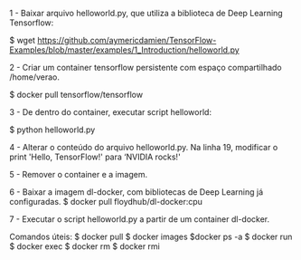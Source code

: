 1 - Baixar arquivo helloworld.py, que utiliza a biblioteca de Deep Learning Tensorflow:

$ wget https://github.com/aymericdamien/TensorFlow-Examples/blob/master/examples/1_Introduction/helloworld.py

2 - Criar um container tensorflow persistente com espaço compartilhado /home/verao.

$ docker pull tensorflow/tensorflow

3 - De dentro do container, executar script helloworld:

$ python helloworld.py

4 - Alterar o conteúdo do arquivo helloworld.py. Na linha 19, modificar o print 'Hello, TensorFlow!' para ‘NVIDIA rocks!'

5 - Remover o container e a imagem.

6 - Baixar a imagem dl-docker, com bibliotecas de Deep Learning já configuradas.
$ docker pull floydhub/dl-docker:cpu

7 - Executar o script helloworld.py a partir de um container dl-docker.

Comandos úteis:
$ docker pull
$ docker images
$docker ps -a
$ docker run
$ docker exec
$ docker rm
$ docker rmi
